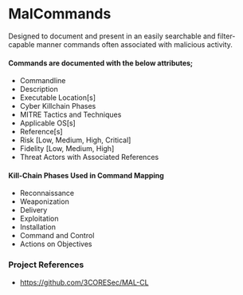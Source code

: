 # MalCommands

Designed to document and present in an easily searchable and filter-capable manner commands often associated with malicious activity.



#### Commands are documented with the below attributes;
* Commandline
* Description
* Executable Location[s]
* Cyber Killchain Phases
* MITRE Tactics and Techniques
* Applicable OS[s]
* Reference[s]
* Risk [Low, Medium, High, Critical]
* Fidelity [Low, Medium, High]
* Threat Actors with Associated References


#### Kill-Chain Phases Used in Command Mapping
* Reconnaissance
* Weaponization
* Delivery
* Exploitation
* Installation
* Command and Control
* Actions on Objectives


### Project References
* https://github.com/3CORESec/MAL-CL